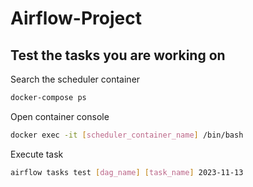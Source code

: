 # Airflow-Project

## Test the tasks you are working on

Search the scheduler container

```sh
docker-compose ps
```

Open container console

```sh
docker exec -it [scheduler_container_name] /bin/bash
```

Execute task

```sh
airflow tasks test [dag_name] [task_name] 2023-11-13
```
